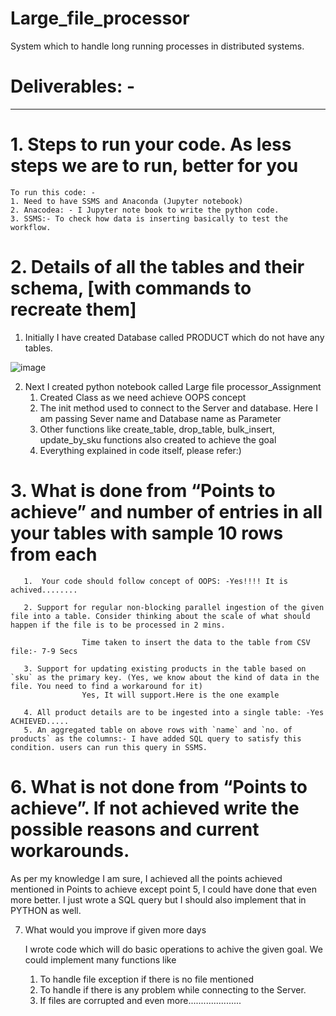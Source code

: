 # Large_file_processor
System which to handle long running processes in distributed systems.

# Deliverables: -
----------------
# 1. Steps to run your code. As less steps we are to run, better for you 
    To run this code: -
    1. Need to have SSMS and Anaconda (Jupyter notebook)
    2. Anacodea: - I Jupyter note book to write the python code.
    3. SSMS:- To check how data is inserting basically to test the workflow.
    
    
# 2. Details of all the tables and their schema, [with commands to recreate them]
   
   1. Initially I have created Database called PRODUCT which do not have any tables.
   
   
   
   ![image](https://user-images.githubusercontent.com/31444645/114305778-3b742880-9af7-11eb-84d5-ba8a5c30cfc1.png)
   
   
   
   2. Next I created python notebook called Large file processor_Assignment  
       1. Created Class as we need achieve OOPS concept
       2. The init method used to connect to the Server and database. Here I am passing Sever name and Database name as Parameter
       3. Other functions like create_table, drop_table, bulk_insert, update_by_sku functions also created to achieve the goal
       4. Everything explained in code itself, please refer:)

   
# 3. What is done from “Points to achieve” and number of entries in all your tables with sample 10 rows from each
       1.  Your code should follow concept of OOPS: -Yes!!!! It is achived........
       
       2. Support for regular non-blocking parallel ingestion of the given file into a table. Consider thinking about the scale of what should happen if the file is to be processed in 2 mins.

                    Time taken to insert the data to the table from CSV file:- 7-9 Secs
        
       3. Support for updating existing products in the table based on `sku` as the primary key. (Yes, we know about the kind of data in the file. You need to find a workaround for it)
                    Yes, It will support.Here is the one example
                   
       4. All product details are to be ingested into a single table: -Yes ACHIEVED.....
       5. An aggregated table on above rows with `name` and `no. of products` as the columns:- I have added SQL query to satisfy this condition. users can run this query in SSMS. 

# 6. What is not done from “Points to achieve”. If not achieved write the possible reasons and current workarounds.
  As per my knowledge I am sure, I achieved all the points achieved mentioned in Points to achieve except point 5, I could have done that even more better.
  I just wrote a SQL query but I should also implement that in PYTHON as well.
  
7. What would you improve if given more days

   I wrote code which will do basic operations to achive the given goal. We could implement many functions like
   1. To handle file exception if there is no file mentioned
   2. To handle if there is any problem while connecting to the Server.
   3. If files are corrupted and even more.....................
   

